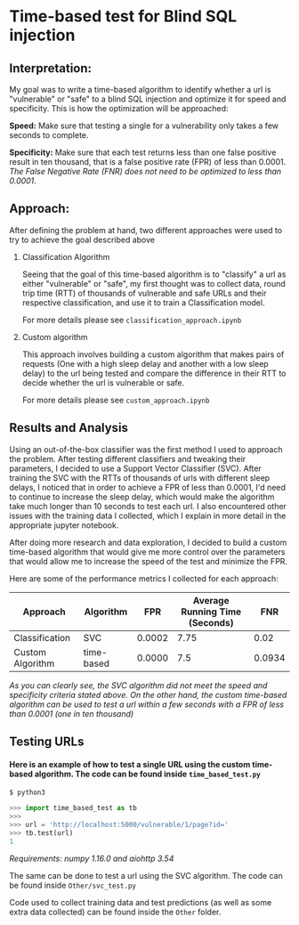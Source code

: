 # Time-based test for Blind SQL injection


## Interpretation: 

My goal was to write a time-based algorithm to identify whether a url is "vulnerable" or "safe" to a blind SQL injection and optimize it for speed and specificity. This is how the optimization will be approached:

**Speed:** Make sure that testing a single for a vulnerability only takes a few seconds to complete.

**Specificity:** Make sure that each test returns less than one false positive result in ten thousand, that is a false positive rate (FPR) of less than 0.0001. *The False Negative Rate (FNR) does not need to be optimized to less than 0.0001*.


## Approach:

After defining the problem at hand, two different approaches were used to try to achieve the goal described above

1. Classification Algorithm

    Seeing that the goal of this time-based algorithm is to "classify" a url as either "vulnerable" or "safe", my first thought was to collect data, round trip time (RTT) of thousands of vulnerable and safe URLs and their respective classification, and use it to train a Classification model.

     For more details please see `classification_approach.ipynb`

2. Custom algorithm

    This approach involves building a custom algorithm that makes pairs of requests (One with a high sleep delay and another with a low sleep delay) to the url being tested and compare the difference in their RTT to decide whether the url is vulnerable or safe. 

     For more details please see `custom_approach.ipynb`

## Results and Analysis

Using an out-of-the-box classifier was the first method I used to approach the problem. After testing different classifiers and tweaking their parameters, I decided to use a Support Vector Classifier (SVC). After training the SVC with the RTTs of thousands of urls with different sleep delays, I noticed that in order to achieve a FPR of less than 0.0001, I'd need to continue to increase the sleep delay, which would make the algorithm take much longer than 10 seconds to test each url. I also encountered other issues with the training data I collected, which I explain in more detail in the appropriate jupyter notebook.

After doing more research and data exploration, I decided to build a custom time-based algorithm that would give me more control over the parameters that would allow me to increase the speed of the test and minimize the FPR.

Here are some of the performance metrics I collected for each approach:

| Approach | Algorithm| FPR | Average Running Time (Seconds) | FNR |
|---|---|---|---|---|
| Classification | SVC | 0.0002 | 7.75 | 0.02 |
| Custom Algorithm | time-based| 0.0000  | 7.5 | 0.0934 |

*As you can clearly see, the SVC algorithm did not meet the speed and specificity criteria stated above. On the other hand, the custom time-based algorithm can be used to test a url within a few seconds with a FPR of less than 0.0001 (one in ten thousand)*

## Testing URLs

#### Here is an example of how to test a single URL using the custom time-based algorithm. The code can be found inside `time_based_test.py`

```shell
$ python3
```

```python
>>> import time_based_test as tb
>>> 
>>> url = 'http://localhost:5000/vulnerable/1/page?id='
>>> tb.test(url)
1
```

*Requirements: numpy 1.16.0 and aiohttp 3.54*



The same can be done to test a url using the SVC algorithm. The code can be found inside `Other/svc_test.py`

Code used to collect training data and test predictions (as well as some extra data collected) can be found inside the `Other` folder.

